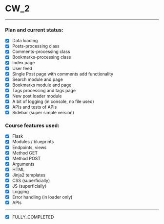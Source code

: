 # CW_2
___
### Plan and current status:
 
- [x] Data loading
- [x] Posts-processing class
- [x] Comments-processing class
- [x] Bookmarks-processing class
- [x] Index page
- [x] User feed
- [x] Single Post page with comments add functionality
- [x] Search module and page
- [x] Bookmarks module and page
- [x] Tags processing and tags page
- [x] New post loader module
- [X] A bit of logging (in console, no file used)
- [x] APIs and tests of APIs
- [x] Sidebar (super simple version)

### Course features used:

- [x] Flask
- [x] Modules / blueprints
- [x] Endpoints, views
- [x] Method GET
- [x] Method POST
- [x] Arguments
- [x] HTML
- [x] Jinja2 templates
- [x] CSS (superficially)
- [x] JS (superficially)
- [X] Logging
- [x] Error handling (in loader only)
- [x] APIs

---

- [x] FULLY_COMPLETED